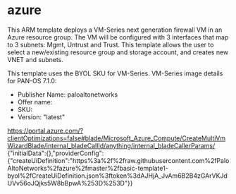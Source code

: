 # azure
This ARM template deploys a VM-Series next generation firewall VM in an Azure resource group. The VM will be configured with 3 interfaces that map to 3 subnets: Mgmt, Untrust and Trust. This template allows the user to select a new/existing resource group and storage account, and creates new VNET and subnets.  

This template uses the BYOL SKU for VM-Series. VM-Series image details for PAN-OS 7.1.0:
* Publisher Name: paloaltonetworks
* Offer name:
* SKU:
* Version: "latest"

https://portal.azure.com/?clientOptimizations=false#blade/Microsoft_Azure_Compute/CreateMultiVmWizardBlade/internal_bladeCallId/anything/internal_bladeCallerParams/ {"initialData":{},"providerConfig":{"createUiDefinition":"https%3a%2f%2fraw.githubusercontent.com%2fPaloAltoNetworks%2fazure%2fmaster%2fbasic-template1-byol%2fCreateUiDefinition.json%3ftoken%3dAJHjA_JvAm6B2B4zGArVKJdUVv56oJQjks5W8bBpwA%253D%253D"}}